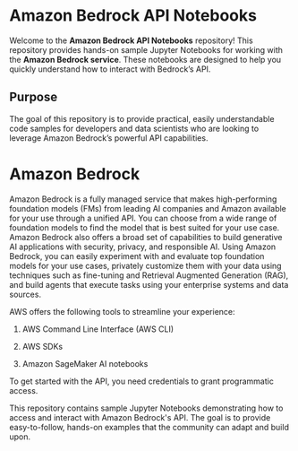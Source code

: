 # Amazon Bedrock API Notebooks

Welcome to the **Amazon Bedrock API Notebooks** repository! This repository provides hands-on sample Jupyter Notebooks for working with the **Amazon Bedrock service**. These notebooks are designed to help you quickly understand how to interact with Bedrock’s API.

## Purpose
The goal of this repository is to provide practical, easily understandable code samples for developers and data scientists who are looking to leverage Amazon Bedrock’s powerful API capabilities.

# Amazon Bedrock
Amazon Bedrock is a fully managed service that makes high-performing foundation models (FMs) from leading AI companies and Amazon available for your use through a unified API. You can choose from a wide range of foundation models to find the model that is best suited for your use case. Amazon Bedrock also offers a broad set of capabilities to build generative AI applications with security, privacy, and responsible AI. Using Amazon Bedrock, you can easily experiment with and evaluate top foundation models for your use cases, privately customize them with your data using techniques such as fine-tuning and Retrieval Augmented Generation (RAG), and build agents that execute tasks using your enterprise systems and data sources.

AWS offers the following tools to streamline your experience:

1) AWS Command Line Interface (AWS CLI)

2) AWS SDKs

3) Amazon SageMaker AI notebooks

To get started with the API, you need credentials to grant programmatic access. 

This repository contains sample Jupyter Notebooks demonstrating how to access and interact with Amazon Bedrock's API. The goal is to provide easy-to-follow, hands-on examples that the community can adapt and build upon.

